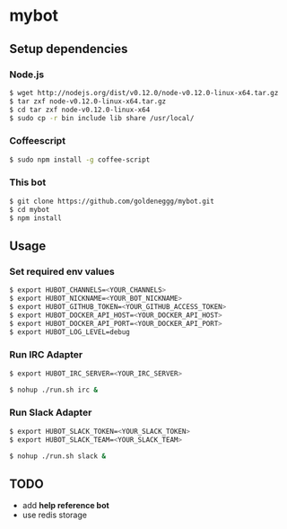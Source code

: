 # mybot

## Setup dependencies

### Node.js

```bash
$ wget http://nodejs.org/dist/v0.12.0/node-v0.12.0-linux-x64.tar.gz
$ tar zxf node-v0.12.0-linux-x64.tar.gz
$ cd tar zxf node-v0.12.0-linux-x64
$ sudo cp -r bin include lib share /usr/local/
```

### Coffeescript

```bash
$ sudo npm install -g coffee-script
```

### This bot

```bash
$ git clone https://github.com/goldeneggg/mybot.git
$ cd mybot
$ npm install
```


## Usage

### Set required env values

```bash
$ export HUBOT_CHANNELS=<YOUR_CHANNELS>
$ export HUBOT_NICKNAME=<YOUR_BOT_NICKNAME>
$ export HUBOT_GITHUB_TOKEN=<YOUR_GITHUB_ACCESS_TOKEN>
$ export HUBOT_DOCKER_API_HOST=<YOUR_DOCKER_API_HOST>
$ export HUBOT_DOCKER_API_PORT=<YOUR_DOCKER_API_PORT>
$ export HUBOT_LOG_LEVEL=debug
```

### Run IRC Adapter

```bash
$ export HUBOT_IRC_SERVER=<YOUR_IRC_SERVER>

$ nohup ./run.sh irc &
```

### Run Slack Adapter

```bash
$ export HUBOT_SLACK_TOKEN=<YOUR_SLACK_TOKEN>
$ export HUBOT_SLACK_TEAM=<YOUR_SLACK_TEAM>

$ nohup ./run.sh slack &
```

## TODO
* add __help reference bot__
* use redis storage
